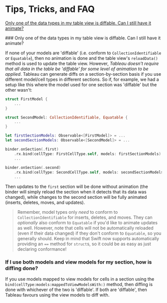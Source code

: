 #  Tips, Tricks, and FAQ

[Only one of the data types in my table view is diffable. Can I still have it animate?](#partial-diffing)

<a name="partial-diffing">
### Only one of the data types in my table view is diffable. Can I still have it animate?
</a>

If none of your models are 'diffable' (i.e. conform to `CollectionIdentifiable` or `Equatable`), then no animation is done and the table 
view's `reloadData()` method is used to update the table view. However, *Tableau doesn't require that all data in the table be 'diffable' for 
some level of animation to be applied*. Tableau can generate diffs on a section-by-section basis if you use different model/cell types in different
sections. So if, for example, we had a setup like this where the model used for one section was 'diffable' but the other wasn't:

```swift
struct FirstModel {
    ...
}

struct SecondModel: CollectionIdentifiable, Equatable {
    ...
}

let firstSectionModels: Observable<[FirstModel]> = ...
let secondSectionModels: Observable<[SecondModel]> = ...

binder.onSection(.first)
    .rx.bind(cellType: FirstCellType.self, models: firstSectionModels)
    ...
    
binder.onSection(.second)
    .rx.bind(cellType: SecondCellType.self, models: secondSectionModels)
    ...
```

Then updates to the `first` section will be done without animation (the binder will simply reload the section when it detects that its data was
changed), while changes to the second section will be fully animated (inserts, deletes, moves, and updates).

> Remember, model types only *need* to conform to `CollectionIdentifiable` for inserts, deletes, and moves. They can *optionally* also
conform to `Equatable` if you'd like to animate updates as well. However, note that cells will not be automatically reloaded (even if their data
changed) if they don't conform to `Equatable`, so you generally should. Keep in mind that Swift now supports automatically providing an `==`
method for `struct`s, so it could be as easy as just declaring conformance!

### If I use both models and view models for my section, how is diffing done?

If you use models mapped to view models for cells in a section using the `bind(cellType:models:mappedToViewModelsWith:)` method,
then diffing is done with whichever of the two is 'diffable'. If both are 'diffable', then Tableau favours using the view models to diff with.
